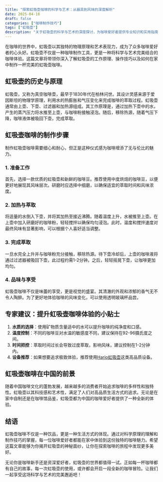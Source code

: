 ```yaml
---
title: "探索虹吸壶咖啡的科学与艺术：从器具到风味的深度解析"
date: 2025-04-18
draft: false
categories: ["咖啡制作技巧"]
tags: ["虹吸壶"]
description: "关于虹吸壶的科学与艺术的深度探讨，为咖啡爱好者提供专业知识和实用指南。"
---
```


在咖啡的世界中，虹吸壶以其独特的物理原理和艺术表现力，成为了众多咖啡爱好者的心头好。虹吸壶不仅是一种咖啡制作工具，更是一种将科学与艺术完美结合的咖啡体验。这篇文章将带领你深入了解虹吸壶的工作原理、操作技巧以及如何在家中制作一杯完美的虹吸壶咖啡。

## 虹吸壶的历史与原理

虹吸壶，又称为真空咖啡壶，最早于1830年代在柏林问世。其设计灵感来源于爱因斯坦的物理学原理，利用水的热膨胀和气压变化来完成咖啡的萃取过程。虹吸壶通常由上壶、下壶、过滤器和加热源组成。其工作原理是，通过加热下壶中的水，产生的蒸汽压力将水推至上壶，与咖啡粉接触浸泡。随后，移除热源，随着气压下降，咖啡液体被吸回下壶，完成萃取。

## 虹吸壶咖啡的制作步骤

制作虹吸壶咖啡需要细心和耐心，但正是这种仪式感为咖啡增添了无与伦比的魅力。

### 1. 准备工作

首先，选择一款优质的虹吸壶和新鲜的咖啡豆。推荐使用中度烘焙的咖啡豆，以便更好地展现其风味层次。研磨时应选择中细磨，以确保适宜的萃取时间和风味浓度。

### 2. 加热与萃取

将适量的水倒入下壶，并将其加热至接近沸腾。随着温度上升，水被推至上壶。在上壶中加入研磨好的咖啡粉，轻轻搅拌以确保均匀浸泡。此时，温度和搅拌速度对最终风味有显著影响，可以根据个人喜好适当调整。

### 3. 完成萃取

一旦水完全上升并与咖啡粉充分接触，移除热源。待下壶冷却后，上壶的咖啡液将通过过滤器被吸回下壶，此过程约需1-2分钟。之后，轻轻摇晃下壶，让咖啡更加均匀。

### 4. 品味与享受

虹吸壶咖啡不仅是味蕾的享受，更是视觉的盛宴。其清澈的外观和浓郁的香气无不令人陶醉。为了更好地体验咖啡的风味变化，可以使用透明玻璃杯品尝。

## 专家建议：提升虹吸壶咖啡体验的小贴士

1. **水质的选择**：使用矿物质含量适中的水可以提升咖啡的纯净度和口感。
2. **温度控制**：不同的咖啡豆对水温的敏感度不同，建议保持在92-96摄氏度之间。
3. **时间把控**：萃取时间过长会导致过度萃取，影响风味，建议控制在1-2分钟内。
4. **设备推荐**：如果想要追求极致体验，推荐使用[Hario虹吸壶](https://www.amazon.com/dp/B000I1WP7W?tag=coffeeprism-20)这类高品质设备。

## 虹吸壶咖啡在中国的前景

随着中国咖啡文化的蓬勃发展，越来越多的消费者开始追求咖啡的多样性和独特性。虹吸壶以其科技感和艺术性，满足了人们对高品质生活方式的追求。无论是在家中自制还是在咖啡馆品鉴，虹吸壶都为中国的咖啡爱好者提供了一种全新的体验。

## 结语

虹吸壶咖啡不仅是一种饮品，更是一种生活方式的体现。通过对科学原理的理解和制作技巧的掌握，每一位咖啡爱好者都能在家中体验到这份独特的咖啡魅力。希望这篇文章能够为你揭开虹吸壶的神秘面纱，让你在探索咖啡的旅程中发现更多美好。

无论你是咖啡新手还是资深爱好者，虹吸壶的世界都值得一试。正如每一杯咖啡都有自己的故事，每一次虹吸壶的使用，或许都会开启一段全新的咖啡冒险。让我们一起享受这场科学与艺术的完美邂逅吧！